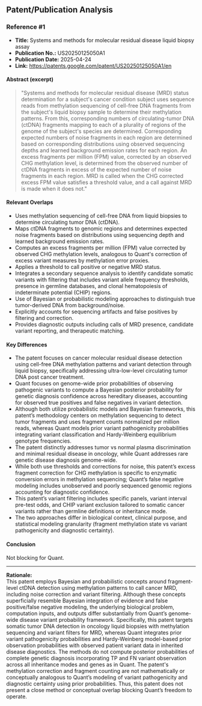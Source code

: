 ## Patent/Publication Analysis

### Reference #1

- **Title:** Systems and methods for molecular residual disease liquid biopsy assay
- **Publication No.:** US20250125050A1
- **Publication Date:** 2025-04-24
- **Link:** https://patents.google.com/patent/US20250125050A1/en

#### Abstract (excerpt)

> "Systems and methods for molecular residual disease (MRD) status determination for a subject's cancer condition subject uses sequence reads from methylation sequencing of cell-free DNA fragments from the subject's liquid biopsy sample to determine their methylation patterns. From this, corresponding numbers of circulating-tumor DNA (ctDNA) fragments mapping to each of a plurality of regions of the genome of the subject's species are determined. Corresponding expected numbers of noise fragments in each region are determined based on corresponding distributions using observed sequencing depths and learned background emission rates for each region. An excess fragments per million (FPM) value, corrected by an observed CHG methylation level, is determined from the observed number of ctDNA fragments in excess of the expected number of noise fragments in each region. MRD is called when the CHG corrected excess FPM value satisfies a threshold value, and a call against MRD is made when it does not."

#### Relevant Overlaps

- Uses methylation sequencing of cell-free DNA from liquid biopsies to determine circulating tumor DNA (ctDNA).
- Maps ctDNA fragments to genomic regions and determines expected noise fragments based on distributions using sequencing depth and learned background emission rates.
- Computes an excess fragments per million (FPM) value corrected by observed CHG methylation levels, analogous to Quant's correction of excess variant measures by methylation error proxies.
- Applies a threshold to call positive or negative MRD status.
- Integrates a secondary sequence analysis to identify candidate somatic variants with filtering that includes variant allele frequency thresholds, presence in germline databases, and clonal hematopoiesis of indeterminate potential (CHIP) regions.
- Use of Bayesian or probabilistic modeling approaches to distinguish true tumor-derived DNA from background/noise.
- Explicitly accounts for sequencing artifacts and false positives by filtering and correction.
- Provides diagnostic outputs including calls of MRD presence, candidate variant reporting, and therapeutic matching.

#### Key Differences

- The patent focuses on cancer molecular residual disease detection using cell-free DNA methylation patterns and variant detection through liquid biopsy, specifically addressing ultra-low-level circulating tumor DNA post cancer treatment.
- Quant focuses on genome-wide prior probabilities of observing pathogenic variants to compute a Bayesian posterior probability for genetic diagnosis confidence across hereditary diseases, accounting for observed true positives and false negatives in variant detection.
- Although both utilize probabilistic models and Bayesian frameworks, this patent’s methodology centers on methylation sequencing to detect tumor fragments and uses fragment counts normalized per million reads, whereas Quant models prior variant pathogenicity probabilities integrating variant classification and Hardy-Weinberg equilibrium genotype frequencies.
- The patent distinctly addresses tumor vs normal plasma discrimination and minimal residual disease in oncology, while Quant addresses rare genetic disease diagnosis genome-wide.
- While both use thresholds and corrections for noise, this patent’s excess fragment correction for CHG methylation is specific to enzymatic conversion errors in methylation sequencing; Quant’s false negative modeling includes unobserved and poorly sequenced genomic regions accounting for diagnostic confidence.
- This patent’s variant filtering includes specific panels, variant interval pre-test odds, and CHIP variant exclusion tailored to somatic cancer variants rather than germline definitions or inheritance mode.
- The two approaches differ in biological context, clinical purpose, and statistical modeling granularity (fragment methylation state vs variant pathogenicity and diagnostic certainty).

#### Conclusion

Not blocking for Quant.

---

**Rationale:**  
This patent employs Bayesian and probabilistic concepts around fragment-level ctDNA detection using methylation patterns to call cancer MRD, including noise correction and variant filtering. Although these concepts superficially resemble Bayesian integration of evidence and false positive/false negative modeling, the underlying biological problem, computation inputs, and outputs differ substantially from Quant’s genome-wide disease variant probability framework. Specifically, this patent targets somatic tumor DNA detection in oncology liquid biopsies with methylation sequencing and variant filters for MRD, whereas Quant integrates prior variant pathogenicity probabilities and Hardy-Weinberg model-based prior observation probabilities with observed patient variant data in inherited disease diagnostics. The methods do not compute posterior probabilities of complete genetic diagnosis incorporating TP and FN variant observation across all inheritance modes and genes as in Quant. The patent's methylation correction and fragment counting are not mathematically or conceptually analogous to Quant’s modeling of variant pathogenicity and diagnostic certainty using prior probabilities. Thus, this patent does not present a close method or conceptual overlap blocking Quant’s freedom to operate.
